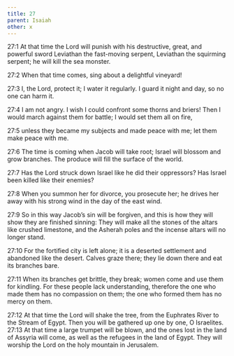 ```yaml
---
title: 27
parent: Isaiah
other: x
---
```


<a name="27:1">27:1</a> At that time the Lord will punish
with his destructive, great, and powerful sword
Leviathan the fast-moving serpent,
Leviathan the squirming serpent;
he will kill the sea monster.

<a name="27:2">27:2</a> When that time comes,
sing about a delightful vineyard!

<a name="27:3">27:3</a> I, the Lord, protect it;
I water it regularly.
I guard it night and day,
so no one can harm it.

<a name="27:4">27:4</a> I am not angry.
I wish I could confront some thorns and briers!
Then I would march against them for battle;
I would set them all on fire,

<a name="27:5">27:5</a> unless they became my subjects
and made peace with me;
let them make peace with me.

<a name="27:6">27:6</a> The time is coming when Jacob will take root;
Israel will blossom and grow branches.
The produce will fill the surface of the world.

<a name="27:7">27:7</a> Has the Lord struck down Israel like he did their oppressors?
Has Israel been killed like their enemies?

<a name="27:8">27:8</a> When you summon her for divorce, you prosecute her;
he drives her away with his strong wind in the day of the east wind.

<a name="27:9">27:9</a> So in this way Jacob’s sin will be forgiven,
and this is how they will show they are finished sinning:
They will make all the stones of the altars
like crushed limestone,
and the Asherah poles and the incense altars will no longer stand.

<a name="27:10">27:10</a> For the fortified city is left alone;
it is a deserted settlement
and abandoned like the desert.
Calves graze there;
they lie down there
and eat its branches bare.

<a name="27:11">27:11</a> When its branches get brittle, they break;
women come and use them for kindling.
For these people lack understanding,
therefore the one who made them has no compassion on them;
the one who formed them has no mercy on them.

<a name="27:12">27:12</a> At that time the Lord will shake the tree, from the Euphrates River to the Stream of Egypt. Then you will be gathered up one by one, O Israelites. <a name="27:13">27:13</a> At that time a large trumpet will be blown, and the ones lost in the land of Assyria will come, as well as the refugees in the land of Egypt. They will worship the Lord on the holy mountain in Jerusalem.